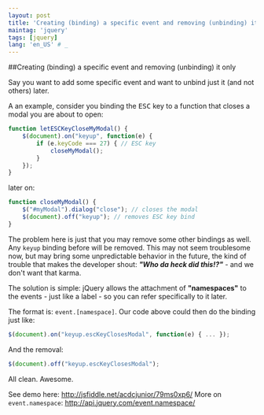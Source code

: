 ```yaml
---
layout: post
title: 'Creating (binding) a specific event and removing (unbinding) it only'
maintag: 'jquery'
tags: [jquery]
lang: 'en_US' # _
---
```

##Creating (binding) a specific event and removing (unbinding) it only

Say you want to add some specific event and want to unbind just it (and not others) later.
<!--more-->

A an example, consider you binding the <kbd>ESC</kbd> key to a function that closes a modal you are about to open:

```javascript
function letESCKeyCloseMyModal() {
    $(document).on("keyup", function(e) {
        if (e.keyCode === 27) { // ESC key
            closeMyModal();
        }
    });
}
```

later on:

```javascript
function closeMyModal() {
	$("#myModal").dialog("close"); // closes the modal
    $(document).off("keyup"); // removes ESC key bind
}
```

The problem here is just that you may remove some other bindings as well. Any `keyup` binding before will be removed. This may not seem troublesome now, but may bring some unpredictable behavior in the future, the kind of trouble that makes the developer shout: ***"Who da heck did this!?"*** - and we don't want that karma.

The solution is simple: jQuery allows the attachment of **"namespaces"** to the events - just like a label - so you can refer specifically to it later.

The format is: `event.[namespace]`.
Our code above could then do the binding just like:

```javascript
$(document).on("keyup.escKeyClosesModal", function(e) { ... });
```

And the removal:

```javascript
$(document).off("keyup.escKeyClosesModal");
```

All clean. Awesome.

See demo here: http://jsfiddle.net/acdcjunior/79ms0xp6/
More on `event.namespace`: http://api.jquery.com/event.namespace/
